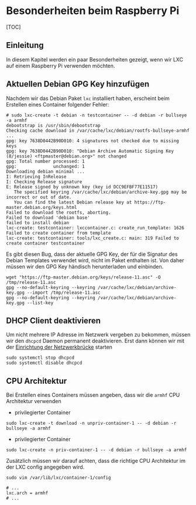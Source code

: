 # Besonderheiten beim Raspberry Pi

[TOC]

## Einleitung
In diesem Kapitel werden ein paar Besonderheiten gezeigt, wenn wir LXC auf einem Raspberry Pi verwenden möchten.

## Aktuellen Debian GPG Key hinzufügen
Nachdem wir das Debian Paket `lxc` installiert haben, erscheint beim Erstellen eines Container folgender Fehler:

```
# sudo lxc-create -t debian -n testcontainer -- -d debian -r bullseye -a armhf
debootstrap is /usr/sbin/debootstrap
Checking cache download in /var/cache/lxc/debian/rootfs-bullseye-armhf ...
gpg: key 7638D0442B90D010: 4 signatures not checked due to missing keys
gpg: key 7638D0442B90D010: "Debian Archive Automatic Signing Key (8/jessie) <ftpmaster@debian.org>" not changed
gpg: Total number processed: 1
gpg:              unchanged: 1
Downloading debian minimal ...
I: Retrieving InRelease
I: Checking Release signature
E: Release signed by unknown key (key id DCC9EFBF77E11517)
   The specified keyring /var/cache/lxc/debian/archive-key.gpg may be incorrect or out of date.
   You can find the latest Debian release key at https://ftp-master.debian.org/keys.html
Failed to download the rootfs, aborting.
Failed to download 'debian base'
failed to install debian
lxc-create: testcontainer: lxccontainer.c: create_run_template: 1626 Failed to create container from template
lxc-create: testcontainer: tools/lxc_create.c: main: 319 Failed to create container testcontainer
```

Es gibt diesen Bug, dass der aktuelle GPG Key, der für die Signatur des Debian Templates verwendet wird, nicht im Paket enthalten ist.
Von daher müssen wir den GPG Key händisch herunterladen und einbinden.

```shell
wget "https://ftp-master.debian.org/keys/release-11.asc" -O /tmp/release-11.asc
gpg --no-default-keyring --keyring /var/cache/lxc/debian/archive-key.gpg --import /tmp/release-11.asc 
gpg --no-default-keyring --keyring /var/cache/lxc/debian/archive-key.gpg --list-key
```

## DHCP Client deaktivieren
Um nicht mehrere IP Adresse im Netzwerk vergeben zu bekommen, müssen wir den `dhcpcd` Daemon permanent deaktivieren.
Erst dann können wir mit der [Einrichtung der Netzwerkbrücke](preparation.md) starten

```shell
sudo systemctl stop dhcpcd
sudo systemctl disable dhcpcd
```

## CPU Architektur
Bei Erstellen eines Containers müssen angeben, dass wir die `armhf` CPU Architektur verwenden

+ privilegierter Container

```shell
sudo lxc-create -t download -n unpriv-container-1 -- -d debian -r bullseye -a armhf
```

+ privilegierter Container

```shell
sudo lxc-create -n priv-container-1 -- -d debian -r bullseye -a armhf
```

Zusätzlich müssen wir darauf achten, dass die richtige CPU Architektur im der LXC config angegeben wird.

```shell
sudo vim /var/lib/lxc/container-1/config
```

```config
# ...
lxc.arch = armhf
# ...
```
